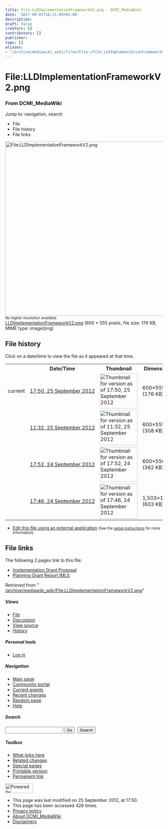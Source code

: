 ```yaml
---
title: File:LLDImplementationFrameworkV2.png - DCMI_MediaWiki
date: '2017-09-01T16:21:09+01:00'
description: 
draft: false
creators: []
contributors: []
publisher: 
tags: []
aliases:
- "/archive/mediawiki_wiki/files/File:/File_LLDImplementationFrameworkV2.png.html"
---
```


<a id="top"></a>
# File:LLDImplementationFrameworkV2.png

### From DCMI\_MediaWiki

Jump to: navigation, search
<!-- start content -->
- File
- File history
- File links

 [<img alt="File:LLDImplementationFrameworkV2.png" src="/images/9/98/LLDImplementationFrameworkV2.png" width="600" height="555">](/archive/mediawiki_wiki/files/LLDImplementationFrameworkV2.png)  
<small>No higher resolution available.</small>  
 [LLDImplementationFrameworkV2.png](/images/9/98/LLDImplementationFrameworkV2.png)‎ (600 × 555 pixels, file size: 176 KB, MIME type: image/png)
<!-- 
NewPP limit report
Preprocessor node count: 0/1000000
Post-expand include size: 0/2097152 bytes
Template argument size: 0/2097152 bytes
Expensive parser function count: 0/100
-->
## File history

Click on a date/time to view the file as it appeared at that time.

<table class="wikitable filehistory">
  <tr>
    <td></td>
    <th>Date/Time</th>
    <th>Thumbnail</th>
    <th>Dimensions</th>
    <th>User</th>
    <th>Comment</th>
  </tr>
  <tr>
    <td>current</td>
    <td class="filehistory-selected" style="white-space: nowrap;"><a href="/archive/mediawiki_wiki/files/LLDImplementationFrameworkV2.png">17:50, 25 September 2012</a></td>
    <td><a href="/images/9/98/LLDImplementationFrameworkV2.png"><img alt="Thumbnail for version as of 17:50, 25 September 2012" src="/images/9/98/LLDImplementationFrameworkV2.png" width="120" height="111"></a></td>
    <td>600×555 <span style="white-space: nowrap;">(176 KB)</span>
    </td>
    <td>
      <a href="/index.php?title=User:DavidTalley&amp;action=edit&amp;redlink=1" class="new mw-userlink" title="User:DavidTalley (page does not exist)">DavidTalley</a> <span style="white-space: nowrap;"> <span class="mw-usertoollinks">(<a href="/index.php?title=User_talk:DavidTalley&amp;action=edit&amp;redlink=1" class="new" title="User talk:DavidTalley (page does not exist)">Talk</a> | <a href="/index.php/Special:Contributions/DavidTalley" title="Special:Contributions/DavidTalley">contribs</a>)</span></span>
    </td>
    <td></td>
  </tr>
  <tr>
    <td></td>
    <td style="white-space: nowrap;"><a href="/images/archive/9/98/20120925175045%21LLDImplementationFrameworkV2.png">11:32, 25 September 2012</a></td>
    <td><a href="/images/archive/9/98/20120925175045%21LLDImplementationFrameworkV2.png"><img alt="Thumbnail for version as of 11:32, 25 September 2012" src="/images/archive/9/98/20120925175045%21LLDImplementationFrameworkV2.png" width="120" height="111"></a></td>
    <td>600×555 <span style="white-space: nowrap;">(308 KB)</span>
    </td>
    <td>
      <a href="/index.php?title=User:DavidTalley&amp;action=edit&amp;redlink=1" class="new mw-userlink" title="User:DavidTalley (page does not exist)">DavidTalley</a> <span style="white-space: nowrap;"> <span class="mw-usertoollinks">(<a href="/index.php?title=User_talk:DavidTalley&amp;action=edit&amp;redlink=1" class="new" title="User talk:DavidTalley (page does not exist)">Talk</a> | <a href="/index.php/Special:Contributions/DavidTalley" title="Special:Contributions/DavidTalley">contribs</a>)</span></span>
    </td>
    <td></td>
  </tr>
  <tr>
    <td></td>
    <td style="white-space: nowrap;"><a href="/images/archive/9/98/20120925113240%21LLDImplementationFrameworkV2.png">17:52, 24 September 2012</a></td>
    <td><a href="/images/archive/9/98/20120925113240%21LLDImplementationFrameworkV2.png"><img alt="Thumbnail for version as of 17:52, 24 September 2012" src="/images/archive/9/98/20120925113240%21LLDImplementationFrameworkV2.png" width="120" height="111"></a></td>
    <td>600×556 <span style="white-space: nowrap;">(362 KB)</span>
    </td>
    <td>
      <a href="/index.php?title=User:DavidTalley&amp;action=edit&amp;redlink=1" class="new mw-userlink" title="User:DavidTalley (page does not exist)">DavidTalley</a> <span style="white-space: nowrap;"> <span class="mw-usertoollinks">(<a href="/index.php?title=User_talk:DavidTalley&amp;action=edit&amp;redlink=1" class="new" title="User talk:DavidTalley (page does not exist)">Talk</a> | <a href="/index.php/Special:Contributions/DavidTalley" title="Special:Contributions/DavidTalley">contribs</a>)</span></span>
    </td>
    <td></td>
  </tr>
  <tr>
    <td></td>
    <td style="white-space: nowrap;"><a href="/images/archive/9/98/20120924175225%21LLDImplementationFrameworkV2.png">17:46, 24 September 2012</a></td>
    <td><a href="/images/archive/9/98/20120924175225%21LLDImplementationFrameworkV2.png"><img alt="Thumbnail for version as of 17:46, 24 September 2012" src="/images/archive/9/98/20120924175225%21LLDImplementationFrameworkV2.png" width="120" height="111"></a></td>
    <td>1,503×1,390 <span style="white-space: nowrap;">(603 KB)</span>
    </td>
    <td>
      <a href="/index.php?title=User:DavidTalley&amp;action=edit&amp;redlink=1" class="new mw-userlink" title="User:DavidTalley (page does not exist)">DavidTalley</a> <span style="white-space: nowrap;"> <span class="mw-usertoollinks">(<a href="/index.php?title=User_talk:DavidTalley&amp;action=edit&amp;redlink=1" class="new" title="User talk:DavidTalley (page does not exist)">Talk</a> | <a href="/index.php/Special:Contributions/DavidTalley" title="Special:Contributions/DavidTalley">contribs</a>)</span></span>
    </td>
    <td></td>
  </tr>
</table>

  

- [Edit this file using an external application](/index.php?title=File:LLDImplementationFrameworkV2.png&action=edit&externaledit=true&mode=file "File:LLDImplementationFrameworkV2.png") <small>(See the <a href="http://www.mediawiki.org/wiki/Manual:External_editors" class="external text" rel="nofollow">setup instructions</a> for more information)</small>

## File links

The following 2 pages link to this file:

- [Implementation Grant Proposal](/index.php/Implementation_Grant_Proposal "Implementation Grant Proposal")
- [Planning Grant Report IMLS](/index.php/Planning_Grant_Report_IMLS "Planning Grant Report IMLS")

Retrieved from " [/archive/mediawiki_wiki/File:LLDImplementationFrameworkV2.png](/archive/mediawiki_wiki/files/File:/File:LLDImplementationFrameworkV2.png.html)"

<!-- end content -->

##### Views

- [File](/archive/mediawiki_wiki/files/File:/File:LLDImplementationFrameworkV2.png.html "View the file page [c]")
- [Discussion](/index.php?title=File_talk:LLDImplementationFrameworkV2.png&action=edit&redlink=1 "Discussion about the content page [t]")
- [View source](/index.php?title=File:LLDImplementationFrameworkV2.png&action=edit "This page is protected.
You can view its source [e]")
- [History](/index.php?title=File:LLDImplementationFrameworkV2.png&action=history "Past revisions of this page [h]")

##### Personal tools

- [Log in](/index.php?title=Special:UserLogin&returnto=File:LLDImplementationFrameworkV2.png "You are encouraged to log in; however, it is not mandatory [o]")

<script type="text/javascript"> if (window.isMSIE55) fixalpha(); </script>

##### Navigation

- [Main page](/index.php/Main_Page "Visit the main page [z]")
- [Community portal](/index.php/DCMI_MediaWiki:Community_portal "About the project, what you can do, where to find things")
- [Current events](/index.php/DCMI_MediaWiki:Current_events "Find background information on current events")
- [Recent changes](/index.php/Special:RecentChanges "The list of recent changes in the wiki [r]")
- [Random page](/index.php/Special:Random "Load a random page [x]")
- [Help](/index.php/Help:Contents "The place to find out")

##### <label for="searchInput">Search</label>

<form action="/index.php" id="searchform">
				<input type="hidden" name="title" value="Special:Search">
				<input id="searchInput" title="Search DCMI_MediaWiki" accesskey="f" type="search" name="search">
				<input type="submit" name="go" class="searchButton" id="searchGoButton" value="Go" title="Go to a page with this exact name if exists"> 
				<input type="submit" name="fulltext" class="searchButton" id="mw-searchButton" value="Search" title="Search the pages for this text">
			</form>

##### Toolbox

- [What links here](/index.php/Special:WhatLinksHere/File:LLDImplementationFrameworkV2.png "List of all wiki pages that link here [j]")
- [Related changes](/index.php/Special:RecentChangesLinked/File:LLDImplementationFrameworkV2.png "Recent changes in pages linked from this page [k]")
- [Special pages](/index.php/Special:SpecialPages "List of all special pages [q]")
- [Printable version](/index.php?title=File:LLDImplementationFrameworkV2.png&printable=yes "Printable version of this page [p]")
- [Permanent link](/index.php?title=File:LLDImplementationFrameworkV2.png&oldid=3898 "Permanent link to this revision of the page")

<!-- end of the left (by default at least) column -->

 [<img src="/skins/common/images/poweredby_mediawiki_88x31.png" height="31" width="88" alt="Powered by MediaWiki">](http://www.mediawiki.org/)

- This page was last modified on 25 September 2012, at 17:50.
- This page has been accessed 426 times.
- [Privacy policy](/index.php/DCMI_MediaWiki:Privacy_policy "DCMI MediaWiki:Privacy policy")
- [About DCMI\_MediaWiki](/index.php/DCMI_MediaWiki:About "DCMI MediaWiki:About")
- [Disclaimers](/index.php/DCMI_MediaWiki:General_disclaimer "DCMI MediaWiki:General disclaimer")

<script>if (window.runOnloadHook) runOnloadHook();</script><!-- Served in 0.565 secs. -->
